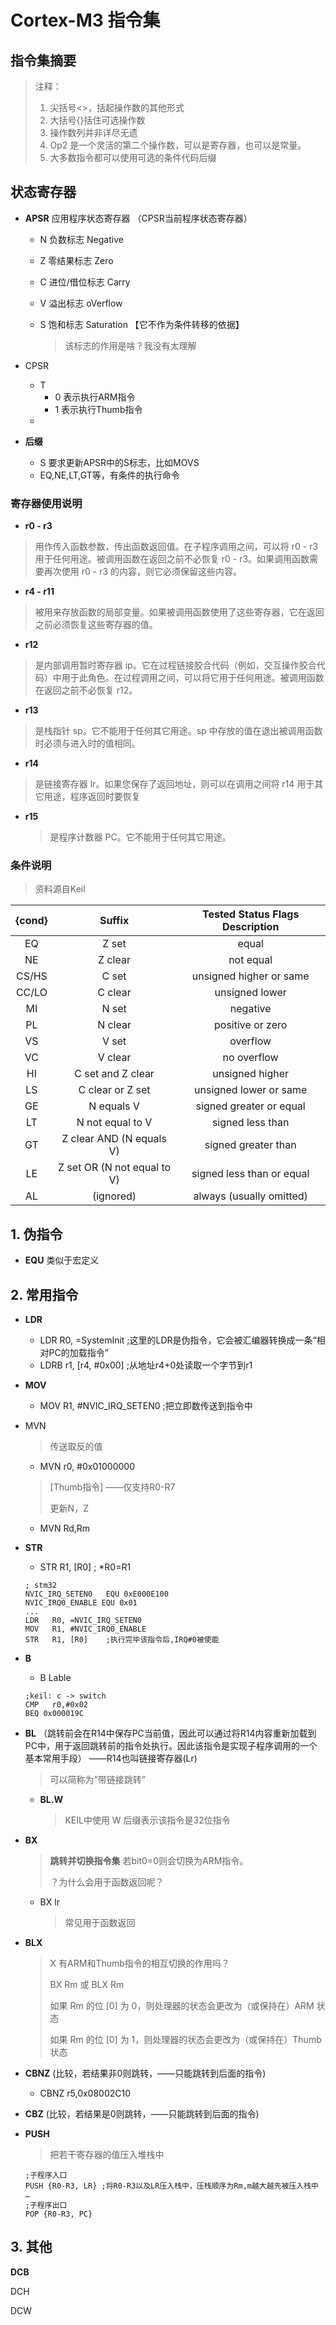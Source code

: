 # Cortex-M3 指令集
## 指令集摘要

> 注释：
>
> 1.  尖括号<>，括起操作数的其他形式
> 2.  大括号{}括住可选操作数
> 3. 操作数列并非详尽无遗
> 4. Op2 是一个灵活的第二个操作数，可以是寄存器，也可以是常量。
> 5. 大多数指令都可以使用可选的条件代码后缀



## 状态寄存器

- **APSR** 应用程序状态寄存器 （CPSR当前程序状态寄存器）
  - N 负数标志 Negative
  
  - Z 零结果标志 Zero
  
  - C 进位/借位标志 Carry
  
  - V 溢出标志 oVerflow
  
  - S 饱和标志 Saturation 【它不作为条件转移的依据】
  
    > 该标志的作用是啥？我没有太理解
  
- CPSR

  - T
    - 0 表示执行ARM指令
    - 1 表示执行Thumb指令
  - 

- **后缀**
  - S 要求更新APSR中的S标志，比如MOVS
  - EQ,NE,LT,GT等，有条件的执行命令

### 寄存器使用说明

- **r0 - r3**
  
> 用作传入函数参数，传出函数返回值。在子程序调用之间，可以将 r0 - r3 用于任何用途。被调用函数在返回之前不必恢复 r0 - r3。如果调用函数需要再次使用 r0 - r3 的内容，则它必须保留这些内容。

- **r4 - r11**
  
> 被用来存放函数的局部变量。如果被调用函数使用了这些寄存器，它在返回之前必须恢复这些寄存器的值。

- **r12**
  
> 是内部调用暂时寄存器 ip。它在过程链接胶合代码（例如，交互操作胶合代码）中用于此角色。在过程调用之间，可以将它用于任何用途。被调用函数在返回之前不必恢复 r12。

- **r13**
  
> 是栈指针 sp。它不能用于任何其它用途。sp 中存放的值在退出被调用函数时必须与进入时的值相同。

- **r14**
  
> 是链接寄存器 lr。如果您保存了返回地址，则可以在调用之间将 r14 用于其它用途，程序返回时要恢复

- **r15**

  > 是程序计数器 PC。它不能用于任何其它用途。

### 条件说明

> 资料源自Keil

| {cond} |Suffix                     |Tested Status Flags Description |
| :----: | :----:                    | :----:                         |
|EQ      |Z set                      |equal                           |
|NE      |Z clear                    |not equal                       |
|CS/HS   |C set                      |unsigned higher or same         |
|CC/LO   |C clear                    |unsigned lower                  |
|MI      |N set                      |negative                        |
|PL      |N clear                    |positive or zero                |
|VS      |V set                      |overflow                        |
|VC      |V clear                    |no overflow                     |
|HI      |C set and Z clear          |unsigned higher                 |
|LS      |C clear or Z set           |unsigned lower or same          |
|GE      |N equals V                 |signed greater or equal         |
|LT      |N not equal to V           |signed less than                |
|GT      |Z clear AND (N equals V)   |signed greater than             |
|LE      |Z set OR (N not equal to V)|signed less than or equal       |
|AL      |(ignored)                  |always (usually omitted)        |



## 1. 伪指令

- **EQU** 类似于宏定义

## 2. 常用指令

- **LDR** 
  - LDR	R0, =SystemInit	;这里的LDR是伪指令，它会被汇编器转换成一条“相对PC的加载指令”
  - LDRB	r1, [r4, #0x00]   ;从地址r4+0处读取一个字节到r1
  
- **MOV**
  
  - MOV	R1, #NVIC_IRQ_SETEN0	;把立即数传送到指令中
  
- MVN

  > 传送取反的值

  - MVN r0, #0x01000000

  > [Thumb指令] ——仅支持R0-R7
  >
  > 更新N，Z

  - MVN Rd,Rm

- **STR**
  
  - STR	R1,  [R0]	; *R0=R1

  ```assembly
  ; stm32
  NVIC_IRQ_SETEN0	EQU	0xE000E100
  NVIC_IRQ0_ENABLE EQU 0x01
  ...
  LDR	R0, =NVIC_IRQ_SETEN0
  MOV	R1, #NVIC_IRQ0_ENABLE
  STR	R1, [R0]	;执行完毕该指令后,IRQ#0被使能
  ```

- **B** 

  - B Lable

  ```assembly
  ;keil: c -> switch
  CMP	r0,#0x02
  BEQ 0x000019C
  ```

- **BL** （跳转前会在R14中保存PC当前值，因此可以通过将R14内容重新加载到PC中，用于返回跳转前的指令处执行。因此该指令是实现子程序调用的一个基本常用手段） ——R14也叫链接寄存器(Lr)

  > 可以简称为“带链接跳转”

  - **BL.W** 

    > KEIL中使用 W 后缀表示该指令是32位指令

- **BX**

  > **跳转并切换指令集**  若bit0=0则会切换为ARM指令。
  >
  > ？为什么会用于函数返回呢？

  - BX	lr

    > 常见用于函数返回

- **BLX**

  > X 有ARM和Thumb指令的相互切换的作用吗？
  >
  > BX Rm 或 BLX Rm
  >
  > 如果 Rm 的位 [0] 为 0，则处理器的状态会更改为（或保持在）ARM 状态
  >
  > 如果 Rm 的位 [0] 为 1，则处理器的状态会更改为（或保持在）Thumb 状态

  

- **CBNZ** (比较，若结果非0则跳转，——只能跳转到后面的指令)

  - CBNZ     r5,0x08002C10

- **CBZ**  (比较，若结果是0则跳转，——只能跳转到后面的指令)



- **PUSH**

  > 把若干寄存器的值压入堆栈中

  ```assembly
  ;子程序入口
  PUSH {R0-R3, LR} ;将R0-R3以及LR压入栈中，压栈顺序为Rm,m越大越先被压入栈中
  … 
  ;子程序出口
  POP {R0-R3, PC}
  ```

  

  

## 3. 其他

**DCB** 

DCH

DCW

